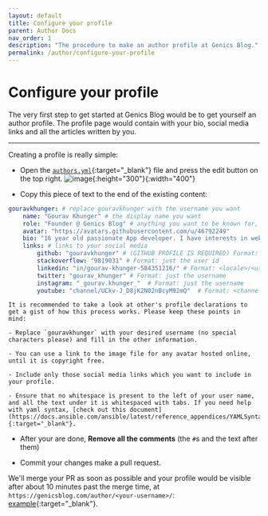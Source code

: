 ```yaml
---
layout: default
title: Configure your profile
parent: Author Docs
nav_order: 1
description: "The procedure to make an author profile at Genics Blog."
permalink: /author/configure-your-profile
---
```


# Configure your profile

The very first step to get started at Genics Blog would be to get yourself an author profile. The profile page would contain with your bio, social media links and all the articles written by you.

---

Creating a profile is really simple:

- Open the [`authors.yml`](https://github.com/genicsblog/genicsblog.com/blob/main/_data/authors.yml){:target="_blank"} file and press the edit button on the top right.
    ![image](https://user-images.githubusercontent.com/46792249/147688574-f3e743a8-a406-42f5-8503-b666ca9b7601.png){:height="300"}{:width="400"}

- Copy this piece of text to the end of the existing content:
```yml
gouravkhunger: # replace gouravkhunger with the username you want
    name: "Gourav Khunger" # the display name you want
    role: "Founder @ Genics Blog" # anything you want to be known for, ex: Full stack dev, Intern @ Company, etc.
    avatar: "https://avatars.githubusercontent.com/u/46792249"
    bio: "16 year old passionate App developer. I have interests in web development too." # your about me, max 200 chars
    links: # links to your social media
        github: "gouravkhunger" # (GITHUB PROFILE IS REQUIRED) Format: just the username
        stackoverflow: "9819031" # Format: just the user id
        linkedin: "in/gourav-khunger-584351216/" # Format: <locale>/<user-id>
        twitter: "gourav_khunger" # Format: just the username
        instagram: "_gourav.khunger_"  # Format: just the username
        youtube: "channel/UCkv-J_D8jK2N02nBcyM92mQ"  # Format: <channel or c>/<channel-id> Depends on if your channel is verified or not
```

    It is recommended to take a look at other's profile declarations to get a gist of how this process works. Please keep these points in mind:

    - Replace `gouravkhunger` with your desired username (no special characters please) and fill in the other information.
    
    - You can use a link to the image file for any avatar hosted online, until it is copyright free.

    - Include only those social media links which you want to include in your profile.

    - Ensure that no whitespace is present to the left of your user name, and all the text under it is whitespaced with tabs. If you need help with yaml syntax, [check out this document](https://docs.ansible.com/ansible/latest/reference_appendices/YAMLSyntax.html){:target="_blank"}.

- After your are done, **Remove all the comments** (the `#`s and the text after them)

- Commit your changes make a pull request. 

We'll merge your PR as soon as possible and your profile would be visible after about 10 minutes past the merge time, at `https://genicsblog.com/author/<your-username>/`: [example](https://genicsblog.com/author/gouravkhunger/){:target="_blank"}.